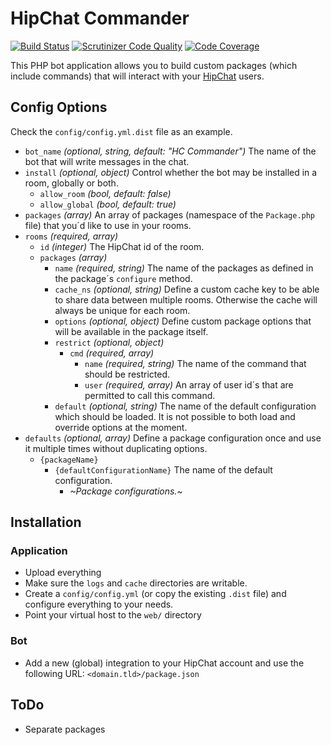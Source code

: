 # HipChat Commander

[![Build Status](https://travis-ci.org/venyii/hipchat-commander.svg?branch=master)](https://travis-ci.org/venyii/hipchat-commander)
[![Scrutinizer Code Quality](https://scrutinizer-ci.com/g/venyii/hipchat-commander/badges/quality-score.png?b=master)](https://scrutinizer-ci.com/g/venyii/hipchat-commander/?branch=master)
[![Code Coverage](https://scrutinizer-ci.com/g/venyii/hipchat-commander/badges/coverage.png?b=master)](https://scrutinizer-ci.com/g/venyii/hipchat-commander/?branch=master)

This PHP bot application allows you to build custom packages (which include commands) that will interact with
your [HipChat][1] users.

## Config Options
Check the ```config/config.yml.dist``` file as an example.

* ```bot_name``` _(optional, string, default: "HC Commander")_ The name of the bot that will write messages in the chat.
* ```install``` _(optional, object)_ Control whether the bot may be installed in a room, globally or both.
    * ```allow_room``` _(bool, default: false)_
    * ```allow_global``` _(bool, default: true)_
* ```packages``` _(array)_ An array of packages (namespace of the ```Package.php``` file) that you´d like to use
in your rooms.
* ```rooms``` _(required, array)_
    * ```id``` _(integer)_ The HipChat id of the room.
    * ```packages``` _(array)_
        * ```name``` _(required, string)_ The name of the packages as defined in the package´s ```configure``` method.
        * ```cache_ns``` _(optional, string)_ Define a custom cache key to be able to share data between multiple rooms.
Otherwise the cache will always be unique for each room.
        * ```options``` _(optional, object)_ Define custom package options that will be available in the package itself.
        * ```restrict``` _(optional, object)_
            * ```cmd``` _(required, array)_
                * ```name``` _(required, string)_ The name of the command that should be restricted.
                * ```user``` _(required, array)_ An array of user id´s that are permitted to call this command.
        * ```default``` _(optional, string)_ The name of the default configuration which should be loaded. It is not possible
to both load and override options at the moment.
* ```defaults``` _(optional, array)_ Define a package configuration once and use it multiple times without duplicating
options.
    * ```{packageName}```
        * ```{defaultConfigurationName}``` The name of the default configuration.
            * _~Package configurations.~_

## Installation
### Application
* Upload everything
* Make sure the ```logs``` and ```cache``` directories are writable.
* Create a ```config/config.yml``` (or copy the existing ```.dist``` file) and configure everything to your needs.
* Point your virtual host to the ```web/``` directory

### Bot
* Add a new (global) integration to your HipChat account and use the following URL: ```<domain.tld>/package.json```

## ToDo
* Separate packages

[1]: https://www.hipchat.com
